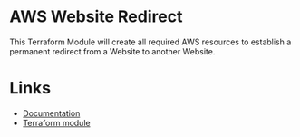# AWS Website Redirect
This Terraform Module will create all required AWS resources to establish a permanent redirect from a Website to another Website.  

# Links

- [Documentation](https://cloudpedia.ai/terraform-module/aws-website-redirect/)
- [Terraform module](https://registry.terraform.io/modules/cloudpediaai/website-redirect/aws/latest)

